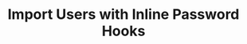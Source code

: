 ---
title: Import Users with Inline Password Hooks
meta:
  - name: description
    content: Migrate users into Okta as they authenticate using password import inline hooks
layout: Guides
sections:
  - main
---